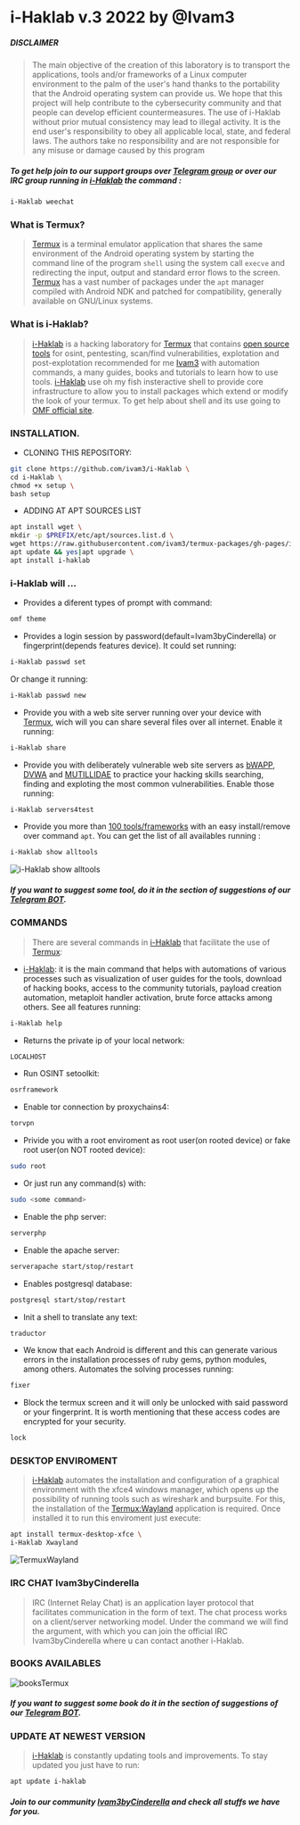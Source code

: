 # i-Haklab v.3 2022 by @Ivam3
##### DISCLAIMER
> The main objective of the creation of this laboratory is to transport the applications, tools and/or frameworks of a Linux computer environment to the palm of the user's hand thanks to the portability that the Android operating system can provide us. We hope that this project will help contribute to the cybersecurity community and that people can develop efficient countermeasures. The use of i-Haklab without prior mutual consistency may lead to illegal activity. It is the end user's responsibility to obey all applicable local, state, and federal laws. The authors take no responsibility and are not responsible for any misuse or damage caused by this program

##### To get help join to our support groups over [Telegram group](https://t.me/iHaklab) or over our IRC group running in [i-Haklab]() the command :
```bash
i-Haklab weechat
```

### What is Termux?
> [Termux](https://github.com/termux/termux-app) is a terminal emulator application that shares the same environment of the Android operating system by starting the command line of the program `shell` using the system call `execve` and redirecting the input, output and standard error flows to the screen. [Termux](https://github.com/termux/termux-app) has a vast number of packages under the `apt` manager compiled with Android NDK and patched for compatibility, generally available on GNU/Linux systems.


### What is i-Haklab?
> [i-Haklab]() is a hacking laboratory for [Termux](https://github.com/termux/termux-app) that contains [open source tools](https://github.com/ivam3/termux-packages) for osint, pentesting, scan/find vulnerabilities, explotation and post-explotation recommended for me [Ivam3](https://wlo.link/@Ivam3) with automation commands, a many guides, books and tutorials to learn how to use tools. [i-Haklab]() use oh my fish insteractive shell to provide core infrastructure to allow you to install packages which extend or modify the look of your termux. To get help about shell and its use going to [OMF official site](https://fishshell.com/docs/current/tutorial.html).


### INSTALLATION.
- CLONING THIS REPOSITORY:
```bash
git clone https://github.com/ivam3/i-Haklab \
cd i-Haklab \
chmod +x setup \
bash setup
```
- ADDING AT APT SOURCES LIST
```bash
apt install wget \
mkdir -p $PREFIX/etc/apt/sources.list.d \
wget https://raw.githubusercontent.com/ivam3/termux-packages/gh-pages/ivam3-termux-packages.list -O $PREFIX/etc/apt/sources.list.d/ivam3-termux-packages.list \
apt update && yes|apt upgrade \
apt install i-haklab
```


### i-Haklab will ...
- Provides a diferent types of prompt with command:
```bash
omf theme
```
- Provides a login session by password(default=Ivam3byCinderella) or fingerprint(depends features device). It could set running:
```bash
i-Haklab passwd set
```
Or change it running:
```bash
i-Haklab passwd new
```
- Provide you with a web site server running over your device with [Termux](https://github.com/termux/termux-app), wich will you can share several files over all internet. Enable it running:
```bash
i-Haklab share
```
- Provide you with deliberately vulnerable web site servers as [bWAPP](http://www.itsecgames.com/), [DVWA](https://dvwa.co.uk/) and [MUTILLIDAE](https://github.com/webpwnized/mutillidae) to practice your hacking skills searching, finding and exploting the most common vulnerabilities. Enable those running:
```bash
i-Haklab servers4test
```
- Provide you more than [100 tools/frameworks](https://github.com/ivam3/termux-packages) with an easy install/remove over command `apt`. You can get the list of all availables running :
```bash
i-Haklab show alltools
```
![i-Haklab show alltools](./.img/alltools.jpg)
##### If you want to suggest some tool, do it in the section of suggestions of our [Telegram BOT](https://t.me/Ivam3_Bot).


### COMMANDS
> There are several commands in [i-Haklab]() that facilitate the use of [Termux](https://github.com/termux/termux-app):

- [i-Haklab](): it is the main command that helps with automations of various processes such as visualization of user guides for the tools, download of hacking books, access to the community tutorials, payload creation automation, metaploit handler activation, brute force attacks among others. See all features running:
```bash
i-Haklab help
```
- Returns the private ip of your local network:
```bash
LOCALHOST
```
- Run OSINT setoolkit:
```bash
osrframework
```
- Enable tor connection by proxychains4:
```bash
torvpn
```
- Privide you with a root enviroment as root user(on rooted device) or fake root user(on NOT rooted device):
```bash
sudo root
````
- Or just run any command(s) with:
```bash
sudo <some command>
```
- Enable the php server:
```bash
serverphp
```
- Enable the apache server:
```bash
serverapache start/stop/restart
```
- Enables postgresql database:
```bash
postgresql start/stop/restart
```
- Init a shell to translate any text:
```bash
traductor
```
- We know that each Android is different and this can generate various errors in the installation processes of ruby gems, python modules, among others. Automates the solving processes running:
```bash
fixer
```
- Block the termux screen and it will only be unlocked with said password or your fingerprint. It is worth mentioning that these access codes are encrypted for your security.
```bash
lock
```


### DESKTOP ENVIROMENT
> [i-Haklab]() automates the installation and configuration of a graphical environment with the xfce4 windows manager, which opens up the possibility of running tools such as wireshark and burpsuite. For this, the installation of the [Termux:Wayland](https://github.com/termux/termux-x11) application is required. Once installed it to run this enviroment just execute:
```bash
apt install termux-desktop-xfce \
i-Haklab Xwayland
```
![TermuxWayland](/.img/TermuxWayland.jpg)


### IRC CHAT Ivam3byCinderella
> IRC (Internet Relay Chat) is an application layer protocol that facilitates communication in the form of text. The chat process works on a client/server networking model. Under the command <i-Haklab> we will find the <weechat> argument, with which you can join the official IRC Ivam3byCinderella where u can contact another i-Haklab.


### BOOKS AVAILABLES
![booksTermux](/.img/books_Termux.jpg)
##### If you want to suggest some book do it in the section of suggestions of our [Telegram BOT](https://t.me/Ivam3_Bot).


### UPDATE AT NEWEST VERSION 
> [i-Haklab]() is constantly updating tools and improvements. To stay updated you just have to run:
```bash
apt update i-haklab
```


##### Join to our community [Ivam3byCinderella](https://wlo.link/@Ivam3) and check all stuffs we have for you.
